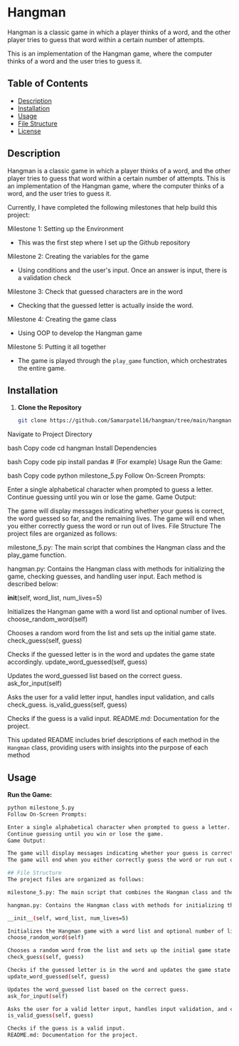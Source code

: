 # Hangman
Hangman is a classic game in which a player thinks of a word, and the other player tries to guess that word within a certain number of attempts.

This is an implementation of the Hangman game, where the computer thinks of a word and the user tries to guess it.

## Table of Contents
- [Description](#description)
- [Installation](#installation)
- [Usage](#usage)
- [File Structure](#file-structure)
- [License](#license)

## Description

Hangman is a classic game in which a player thinks of a word, and the other player tries to guess that word within a certain number of attempts.
This is an implementation of the Hangman game, where the computer thinks of a word, and the user tries to guess it.

Currently, I have completed the following milestones that help build this project:

Milestone 1: Setting up the Environment
- This was the first step where I set up the Github repository

Milestone 2: Creating the variables for the game
- Using conditions and the user's input. Once an answer is input, there is a validation check

Milestone 3: Check that guessed characters are in the word
- Checking that the guessed letter is actually inside the word.

Milestone 4: Creating the game class
- Using OOP to develop the Hangman game

Milestone 5: Putting it all together
- The game is played through the `play_game` function, which orchestrates the entire game.

## Installation

1. **Clone the Repository**
   ```bash
   git clone https://github.com/Samarpatel16/hangman/tree/main/hangman
Navigate to Project Directory

bash
Copy code
cd hangman
Install Dependencies

bash
Copy code
pip install pandas  # (For example)
Usage
Run the Game:

bash
Copy code
python milestone_5.py
Follow On-Screen Prompts:

Enter a single alphabetical character when prompted to guess a letter.
Continue guessing until you win or lose the game.
Game Output:

The game will display messages indicating whether your guess is correct, the word guessed so far, and the remaining lives.
The game will end when you either correctly guess the word or run out of lives.
File Structure
The project files are organized as follows:

milestone_5.py: The main script that combines the Hangman class and the play_game function.

hangman.py: Contains the Hangman class with methods for initializing the game, checking guesses, and handling user input. Each method is described below:

__init__(self, word_list, num_lives=5)

Initializes the Hangman game with a word list and optional number of lives.
choose_random_word(self)

Chooses a random word from the list and sets up the initial game state.
check_guess(self, guess)

Checks if the guessed letter is in the word and updates the game state accordingly.
update_word_guessed(self, guess)

Updates the word_guessed list based on the correct guess.
ask_for_input(self)

Asks the user for a valid letter input, handles input validation, and calls check_guess.
is_valid_guess(self, guess)

Checks if the guess is a valid input.
README.md: Documentation for the project.


This updated README includes brief descriptions of each method in the `Hangman` class, providing users with insights into the purpose of each method


## Usage

**Run the Game:**
```bash
python milestone_5.py
Follow On-Screen Prompts:

Enter a single alphabetical character when prompted to guess a letter.
Continue guessing until you win or lose the game.
Game Output:

The game will display messages indicating whether your guess is correct, the word guessed so far, and the remaining lives.
The game will end when you either correctly guess the word or run out of lives.

## File Structure
The project files are organized as follows:

milestone_5.py: The main script that combines the Hangman class and the play_game function.

hangman.py: Contains the Hangman class with methods for initializing the game, checking guesses, and handling user input. Each method is described below:

__init__(self, word_list, num_lives=5)

Initializes the Hangman game with a word list and optional number of lives.
choose_random_word(self)

Chooses a random word from the list and sets up the initial game state.
check_guess(self, guess)

Checks if the guessed letter is in the word and updates the game state accordingly.
update_word_guessed(self, guess)

Updates the word_guessed list based on the correct guess.
ask_for_input(self)

Asks the user for a valid letter input, handles input validation, and calls check_guess.
is_valid_guess(self, guess)

Checks if the guess is a valid input.
README.md: Documentation for the project.
